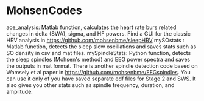 # MohsenCodes
ace_analysis: Matlab function, calculates the heart rate burs related changes in delta (SWA), sigma, and HF powers.
Find a GUI for the classic HRV analysis in https://github.com/mohsenbme/sleepHRV
mySOstats : Matlab function, detects the sleep slow oscillations and saves stats such as SO density in csv and mat files.
mySpindleStats: Python function, detects the sleep spindles (Mohsen's method) and EEG power spectra and saves the outputs in mat format.
There is another spindle detection code based on Wamsely et al paper in https://github.com/mohsenbme/EEGspindles. You can use it only of you have saved separate edf files for Stage 2 and SWS. It also gives you other stats such as spindle frequency, duration, and amplitude.
